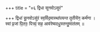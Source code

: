 +++
title = "०६ द्विधा सूनवोऽसुरं"

+++
द्विधा॑ सू॒नवोऽसु॑रं स्व॒र्विद॒मास्था॑पयन्त तृ॒तीये॑न॒ कर्म॑णा ।  
स्वां प्र॒जां पि॒तरः॒ पित्र्यं॒ सह॒ आव॑रेष्वदधु॒स्तन्तु॒मात॑तम् ॥